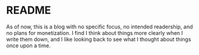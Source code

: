 # README

As of now, this is a blog with no specific focus, no intended readership, and no plans for monetization. 
I find I think about things more clearly when I write them down, and I like looking back to see what I thought about things once upon a time. 

